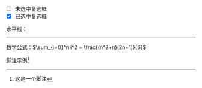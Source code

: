 <div style="display:none;" class="author">
{
    "id":"ab",
    "title": "Markdown文档",
    "date" : "2025-01-27",
    "description": "这是一个用于测试的Markdown文档，包含了多种Markdown元素。",
    "keywords": "Markdown,文档,测试",
    "tag" : ["Markdown","文档","测试"]
}
</div>

- [ ] 未选中复选框
- [x] 已选中复选框

水平线：
***

数学公式：$\sum_{i=0}^n i^2 = \frac{(n^2+n)(2n+1)}{6}$

脚注示例[^1]

[^1]: 这是一个脚注
